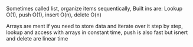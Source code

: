 Sometimes called list, organize items sequentically,
Built ins are: Lookup O(1), push O(1), insert O(n), delete O(n)

Arrays are ment if you need to store data and iterate over it step by step, lookup and access with arrays in constant time, push is also fast but isnert and delete are linear time